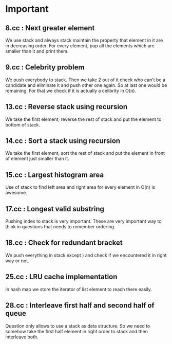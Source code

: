 # Important

## 8.cc : Next greater element

We use stack and always stack maintain the property that element in it
are in decreasing order. For every element, pop all the elements which are
smaller than it and print them.

## 9.cc : Celebrity problem

We push everybody to stack. Then we take 2 out of it check who can't be
a candidate and eliminate it and push other one again. So at last one would
be remaining. For that we check if it is actually a celibrity in O(n).

## 13.cc : Reverse stack using recursion

We take the first element, reverse the rest of stack and put the element
to bottom of stack.

## 14.cc : Sort a stack using recursion

We take the first element, sort the rest of stack and put the element in front
of element just smaller than it.


## 15.cc : Largest histogram area

Use of stack to find left area and right area for every element in O(n) is
awesome.

## 17.cc : Longest valid substring

Pushing index to stack is very important. These are very important way to think
in questions that needs to remember ordering.

## 18.cc : Check for redundant bracket

We push everything in stack except ) and check if we encountered it in right
way or not.

## 25.cc : LRU cache implementation

In hash map we store the iterator of list element to reach there easily.

## 28.cc : Interleave first half and second half of queue

Question only allows to use a stack as data structure. So we need to somehow
take the first half element in right order to stack and then interleave both.
